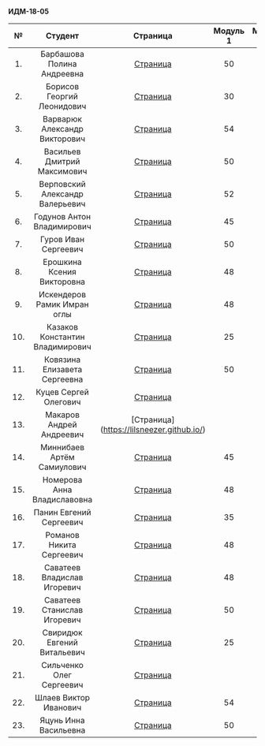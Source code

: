 
**ИДМ-18-05**

| № | Студент | Страница | Модуль 1 | Модуль 2 |
| :---:   | :---:   |   :-:    |   :-:    |    :-:   |
|1. |Барбашова Полина Андреевна |  [Страница](https://pupka.github.io/barbashova/)  |  50 | 52 |
|2. |Борисов Георгий Леонидович |[Страница](https://iwepop.github.io)   | 30 |  |
|3. |Варварюк Александр Викторович | [Страница](https://varvariuca.github.io) | 54 | 54  |
|4. |Васильев Дмитрий Максимович | [Страница](https://DimitriiVasilev.github.io) | 50 | 52 |
|5. |Верповский Александр Валерьевич | [Страница](https://klockdev.github.io/verpovskii/) | 52 | 52  |
|6. |Годунов Антон Владимирович | [Страница](https://piohi.github.io/)  | 45 | 40 |
|7. |Гуров Иван Сергеевич |[Страница](https://gurovivan.github.io/gurovivan/)  |50   |  52 |
|8. |Ерошкина Ксения Викторовна | [Страница](https://shamshinakseniya.github.io) | 48 | 52 |
|9. |Искендеров Рамик Имран оглы | [Страница](https://r-5321.github.io/) | 48  | 45 |
|10. |Казаков Константин Владимирович | [Страница]( http://konstantinkazakov.github.io) | 25  | 34 |
|11. |Ковязина Елизавета Сергеевна |[Страница](https://elizavetakovyazina.github.io) | 50  | 52 |
|12. |Куцев	Сергей	Олегович | [Страница](https://irades.github.io/)|   |  |
|13. |Макаров Андрей Андреевич | [Страница] (https://lilsneezer.github.io/) |   |  |
|14. |Миннибаев Артём Самиулович |  [Страница](https://MinnibaevA.github.io/Minnibaev/) | 45  | 52 |
|15. |Номерова Анна Владиславовна | [Страница](https://annie-kelyas.github.io/) |48  | 54 |
|16. |Панин Евгений Сергеевич | [Страница](https://st118590.github.io) |  35 | 52 |
|17. |Романов Никита Сергеевич | [Страница](https://rolliks-nik.github.io/) | 48  | 45 |
|18. |Саватеев Владислав Игоревич | [Страница](https://savateevvi.github.io) |  48 |  |
|19. |Саватеев Станислав Игоревич | [Страница](https://savateevs.github.io/savateevs.githab.io/Mysite.html) | 50  | 30 |
|20. |Свиридюк Евгений Витальевич |  [Страница](https://sviriduke.github.io) |  25 | 34 |
|21. |Сильченко Олег Сергеевич |[Страница](https://Alexey2016.github.io)  |   |  |
|22. |Шлаев Виктор Иванович |[Страница](https://viktorshlaev.github.io/)  |54 | 54 |
|23. |Яцунь Инна Васильевна | [Страница](https://chyogurt.github.io/) | 50 | 54 |

